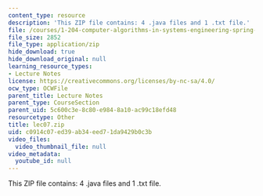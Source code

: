 ```yaml
---
content_type: resource
description: 'This ZIP file contains: 4 .java files and 1 .txt file.'
file: /courses/1-204-computer-algorithms-in-systems-engineering-spring-2010/c0914c07ed39ab34eed71da9429b0c3b_lec07.zip
file_size: 2852
file_type: application/zip
hide_download: true
hide_download_original: null
learning_resource_types:
- Lecture Notes
license: https://creativecommons.org/licenses/by-nc-sa/4.0/
ocw_type: OCWFile
parent_title: Lecture Notes
parent_type: CourseSection
parent_uid: 5c600c3e-8c80-e984-8a10-ac99c18efd48
resourcetype: Other
title: lec07.zip
uid: c0914c07-ed39-ab34-eed7-1da9429b0c3b
video_files:
  video_thumbnail_file: null
video_metadata:
  youtube_id: null
---
```

This ZIP file contains: 4 .java files and 1 .txt file.